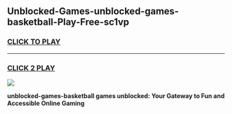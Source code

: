 
## Unblocked-Games-unblocked-games-basketball-Play-Free-sc1vp
<h3>
<a href="https://premium76.site?title=unblocked-games-basketball&ref=09A">CLICK TO PLAY</a></h3>
<hr>

<h3>
<a href="https://premium76.site?title=unblocked-games-basketball&ref=09A">CLICK 2 PLAY</a>
  
</h3>

<a href="https://premium76.site?title=unblocked-games-basketball&ref=09A"><img src="https://clearcache.store/games.png"></a>


**unblocked-games-basketball games unblocked: Your Gateway to Fun and Accessible Online Gaming**
